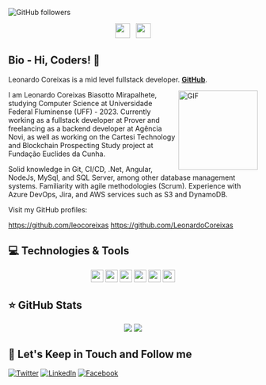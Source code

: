 ![GitHub followers](https://img.shields.io/github/followers/leocoreixas?style=social)


<p align='center'>
<a href="https://twitter.com/leozincoreixas"><img height="30" src="https://github.com/stephenajulu/WaylonWalker/blob/main/icon/twitter.png?raw=true"></a>&nbsp;&nbsp;
<a href="https://www.linkedin.com/in/leonardo-coreixas-biasotto-mirapalhete-1a5809203/"><img height="30" src="https://github.com/stephenajulu/WaylonWalker/blob/main/icon/linkedin.png?raw=true"></a>

</p>

## Bio - Hi, Coders! 👋

Leonardo Coreixas is a mid level fullstack developer.   **[GitHub](https://github.com/leocoreixas)**. 

<img align="right" alt="GIF" height="160px" src="https://media.giphy.com/media/du3J3cXyzhj75IOgvA/giphy.gif" />

I am Leonardo Coreixas Biasotto Mirapalhete, studying Computer Science at Universidade Federal Fluminense (UFF) - 2023. Currently working as a fullstack developer at Prover and freelancing as a backend developer at Agência Novi, as well as working on the Cartesi Technology and Blockchain Prospecting Study project at Fundação Euclides da Cunha.

Solid knowledge in Git, CI/CD, .Net, Angular, NodeJs, MySql, and SQL Server, among other database management systems. Familiarity with agile methodologies (Scrum). Experience with Azure DevOps, Jira, and AWS services such as S3 and DynamoDB.

Visit my GitHub profiles:

https://github.com/leocoreixas
https://github.com/LeonardoCoreixas

## 💻 Technologies & Tools

<p align="center">
  <img src="https://img.shields.io/badge/-GitHub-181717?style=flat-square&logo=github" height="25"/>
  <img src="https://img.shields.io/badge/-.NET-512BD4?style=flat-square&logo=.net&logoColor=white" height="25"/>
  <img src="https://img.shields.io/badge/-Node.js-339933?style=flat-square&logo=node.js&logoColor=white" height="25"/>
  <img src="https://img.shields.io/badge/-Python-3776AB?style=flat-square&logo=python&logoColor=white" height="25"/>
  <img src="https://img.shields.io/badge/-Angular-DD0031?style=flat-square&logo=angular&logoColor=white" height="25"/>
  <img src="https://img.shields.io/badge/-React-61DAFB?style=flat-square&logo=react&logoColor=white" height="25"/>
</p>

## ⭐ GitHub Stats

<p align = "center">
  <img src = "https://github-readme-stats.vercel.app/api?username=leocoreixas&show_icons=true&theme=tokyonight&line_height=27">
  <img src = "https://github-readme-stats.vercel.app/api/top-langs/?username=leocoreixas&hide=css,java,html&theme=tokyonight">
</p>

## 🎯 Let's Keep in Touch and Follow me 

[![Twitter](https://img.shields.io/badge/twitter-%231DA1F2.svg?&style=for-the-badge&logo=twitter&logoColor=white)](https://twitter.com/leozincoreixas)
[![LinkedIn](https://img.shields.io/badge/linkedin-%230077B5.svg?&style=for-the-badge&logo=linkedin&logoColor=white)](https://www.linkedin.com/in/leonardo-coreixas-biasotto-mirapalhete-1a5809203/)
[![Facebook](https://img.shields.io/badge/facebook-%231877F2.svg?&style=for-the-badge&logo=facebook&logoColor=white)](https://www.facebook.com/leonardo.coreixas/)


